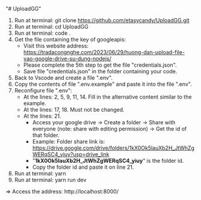 "# UploadGG" 

1. Run at terminal: git clone https://github.com/etasycandy/UploadGG.git
2. Run at terminal: cd UploadGG
3. Run at terminal: code .
4. Get the file containing the key of googleapis:
   - Visit this website address: https://tradacongnghe.com/2023/06/29/huong-dan-upload-file-vao-google-drive-su-dung-nodejs/
   - Please complete the 5th step to get the file "credentials.json".
   - Save file "credentials.json" in the folder containing your code.
5. Back to Vscode and create a file ".env".
6. Copy the contents of file ".env.example" and paste it into the file ".env".
7. Reconfigure file ".env":
   - At the lines: 2, 5, 9, 11, 14. Fill in the alternative content similar to the example.
   - At the lines: 17, 18. Must not be changed.
   - At the lines: 21.
        + Access your google drive -> Create a folder -> Share with everyone (note: share with editing permission) 
          -> Get the id of that folder.
        + Example: Folder share link is: https://drive.google.com/drive/folders/1kX0Ok5lauXb2H_JtWhZgWERqSC4_yiuy?usp=drive_link
        + "**1kX0Ok5lauXb2H_JtWhZgWERqSC4_yiuy**" is the folder id.
        + Copy the folder id and paste it on line 21.
8. Run at terminal: yarn
9. Run at terminal: yarn run dev

=> Access the address: http://localhost:8000/
